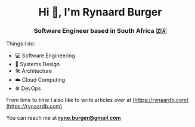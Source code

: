 <h1 align="center">Hi 👋, I'm Rynaard Burger</h1>
<h3 align="center">Software Engineer based in South Africa 🇿🇦</h3>

Things I do:

- 💻 Software Engineering
- 📱 Systems Design
- 🛠 Architecture
- ☁️ Cloud Computing
- ⚙️ DevOps

From time to time I also like to write articles over at [https://rynaardb.com](https://rynaardb.com)

You can reach me at **ryno.burger@gmail.com**
